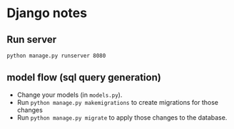 # Django notes

## Run server

```
python manage.py runserver 8080
```
## model flow (sql query generation)
* Change your models (in `models.py`).
* Run `python manage.py makemigrations` to create migrations for those changes
* Run `python manage.py migrate` to apply those changes to the database.